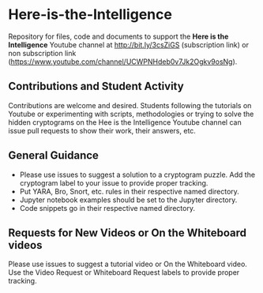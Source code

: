 # Here-is-the-Intelligence

Repository for files, code and documents to support the **Here is the Intelligence** Youtube channel at http://bit.ly/3csZiGS (subscription link) or non subscription link (https://www.youtube.com/channel/UCWPNHdeb0v7Jk2Ogkv9osNg).

## Contributions and Student Activity

Contributions are welcome and desired.  Students following the tutorials on Youtube or experimenting with scripts, methodologies or trying to solve the hidden cryptograms on the Hee is the Intelligence Youtube channel can issue pull requests to show their work, their answers, etc.

## General Guidance
* Please use issues to suggest a solution to a cryptogram puzzle.  Add the cryptogram label to your issue to provide proper tracking.
* Put YARA, Bro, Snort, etc. rules in their respective named directory.  
*  Jupyter notebook examples should be set to the Jupyter directory.
* Code snippets go in their respective named directory.

## Requests for New Videos or On the Whiteboard videos

Please use issues to suggest a tutorial video or On the Whiteboard video.  Use the Video Request or Whiteboard Request labels to provide proper tracking.
